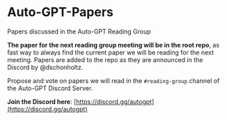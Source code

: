 # Auto-GPT-Papers

Papers discussed in the Auto-GPT Reading Group



**The paper for the next reading group meeting will be in the root repo**, as fast way to always find the current paper we will be reading for the next meeting. Papers are added to the repo as they are announced in the Discord by @dschonholtz. 



Propose and vote on papers we will read in the `#reading-group` channel of the Auto-GPT Discord Server.

**Join the Discord here**: [https://discord.gg/autogpt](https://discord.gg/autogpt)

 
